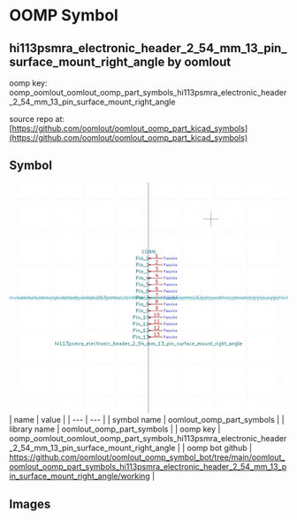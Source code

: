 # OOMP Symbol  
## hi113psmra_electronic_header_2_54_mm_13_pin_surface_mount_right_angle  by oomlout  
  
oomp key: oomp_oomlout_oomlout_oomp_part_symbols_hi113psmra_electronic_header_2_54_mm_13_pin_surface_mount_right_angle  
  
source repo at: [https://github.com/oomlout/oomlout_oomp_part_kicad_symbols](https://github.com/oomlout/oomlout_oomp_part_kicad_symbols)  
## Symbol  
  
[![working.png](working_600.png)](working.png)  
| name | value | 
| --- | --- | 
| symbol name | oomlout_oomp_part_symbols | 
| library name | oomlout_oomp_part_symbols | 
| oomp key | oomp_oomlout_oomlout_oomp_part_symbols_hi113psmra_electronic_header_2_54_mm_13_pin_surface_mount_right_angle | 
| oomp bot github | https://github.com/oomlout/oomlout_oomp_symbol_bot/tree/main/oomlout_oomlout_oomp_part_symbols_hi113psmra_electronic_header_2_54_mm_13_pin_surface_mount_right_angle/working | 
## Images  
